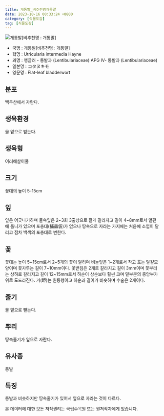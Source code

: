 ```yaml
---
title: 개통발_비추천명개통말
date: 2023-10-16 00:33:24 +0800
category: [식물도감]
tag: [식물도감]
---
```




![개통발[비추천명 : 개통말]](/fileUpload/plants/basic/Lentibulariaceae/Utricularia/12052/12052_1_th2.JPG)
- 국명 : 개통발[비추천명 : 개통말]
- 학명 : Utricularia intermedia Hayne
- 과명 : 앵글러 - 통발과 (Lentibulariaceae) APG Ⅳ- 통발과 (Lentibulariaceae)
- 일본명 : コタヌキモ
- 영문명 : Flat-leaf bladderwort


## 분포
백두산에서 자란다.
## 생육환경
물 밑으로 벋는다.
## 생육형
여러해살이풀
## 크기
꽃대의 높이 5-15cm
## 잎
잎은 어긋나기하며 물속잎은 2~3회 3출상으로 잘게 갈라지고 길이 4~8mm로서 열편에 톱니가 있으며 포충대(捕蟲袋)가 없으나 땅속으로 자라는 가지에는 처음에 소엽이 달리고 점차 백색의 포충대로 변한다.
## 꽃
꽃대는 높이 5~15cm로서 2~5개의 꽃이 달리며 비늘잎은 1~2개로서 작고 포는 달걀모양이며 꽃자루는 길이 7~10mm이다. 꽃받침은 2개로 갈라지고 길이 3mm이며 꽃부리는 상하로 갈라지고 길이 12~15mm로서 하순이 상순보다 훨씬 크며 밑부분의 중앙부가 위로 도드라진다. 거(距)는 원통형이고 하순과 길이가 비슷하며 수술은 2개이다.
## 줄기
물 밑으로 뻗는다.
## 뿌리
땅속줄기가 옆으로 자란다.
## 유사종
통발
## 특징
통발과 비슷하지만 땅속줄기가 있어서 옆으로 자라는 것이 다르다.






본 데이터에 대한 모든 저작권리는 국립수목원 또는 원저작자에게 있습니다.
